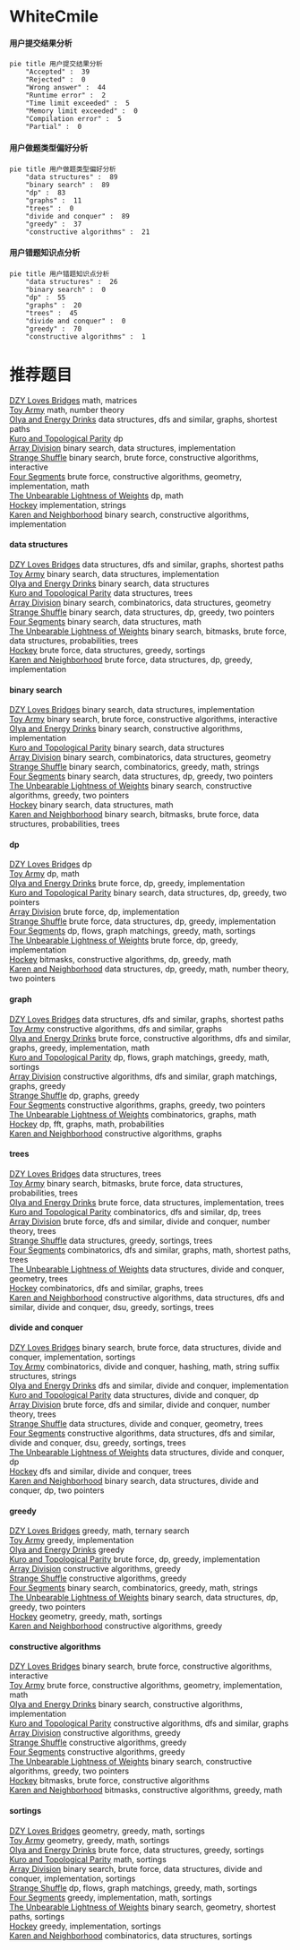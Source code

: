 # WhiteCmile
<!-- tabs:start -->
#### **用户提交结果分析**

```mermaid
pie title 用户提交结果分析
    "Accepted" :  39
    "Rejected" :  0
    "Wrong answer" :  44
    "Runtime error" :  2
    "Time limit exceeded" :  5
    "Memory limit exceeded" :  0
    "Compilation error" :  5
    "Partial" :  0
```
#### **用户做题类型偏好分析**

```mermaid
pie title 用户做题类型偏好分析
    "data structures" :  89
    "binary search" :  89
    "dp" :  83
    "graphs" :  11
    "trees" :  0
    "divide and conquer" :  89
    "greedy" :  37
    "constructive algorithms" :  21
```
#### **用户错题知识点分析**

```mermaid
pie title 用户错题知识点分析
    "data structures" :  26
    "binary search" :  0
    "dp" :  55
    "graphs" :  20
    "trees" :  45
    "divide and conquer" :  0
    "greedy" :  70
    "constructive algorithms" :  1
```
<!-- tabs:end -->
# 推荐题目
[DZY Loves Bridges](http://codeforces.com/problemset/problem/446/E)		math,
                        matrices		  
[Toy Army](http://codeforces.com/problemset/problem/84/A)		math,
                        number theory		  
[Olya and Energy Drinks](http://codeforces.com/problemset/problem/877/D)		data structures,
                        dfs and similar,
                        graphs,
                        shortest paths		  
[Kuro and Topological Parity](http://codeforces.com/problemset/problem/979/E)		dp		  
[Array Division](http://codeforces.com/problemset/problem/808/D)		binary search,
                        data structures,
                        implementation		  
[Strange Shuffle](http://codeforces.com/problemset/problem/1470/C)		binary search,
                        brute force,
                        constructive algorithms,
                        interactive		  
[Four Segments](http://codeforces.com/problemset/problem/14/C)		brute force,
                        constructive algorithms,
                        geometry,
                        implementation,
                        math		  
[The Unbearable Lightness of Weights](https://codeforces.com/contest/1078/problem/B)		dp,
                        math		  
[Hockey](http://codeforces.com/problemset/problem/95/A)		implementation,
                        strings		  
[Karen and Neighborhood](http://codeforces.com/problemset/problem/815/E)		binary search,
                        constructive algorithms,
                        implementation		  
<!-- tabs:start -->
#### **data structures**
[DZY Loves Bridges](http://codeforces.com/problemset/problem/877/D)		data structures,
                        dfs and similar,
                        graphs,
                        shortest paths		  
[Toy Army](http://codeforces.com/problemset/problem/808/D)		binary search,
                        data structures,
                        implementation		  
[Olya and Energy Drinks](http://codeforces.com/problemset/problem/845/E)		binary search,
                        data structures		  
[Kuro and Topological Parity](http://codeforces.com/problemset/problem/1464/F)		data structures,
                        trees		  
[Array Division](http://codeforces.com/problemset/problem/815/D)		binary search,
                        combinatorics,
                        data structures,
                        geometry		  
[Strange Shuffle](http://codeforces.com/problemset/problem/1492/C)		binary search,
                        data structures,
                        dp,
                        greedy,
                        two pointers		  
[Four Segments](http://codeforces.com/problemset/problem/1490/G)		binary search,
                        data structures,
                        math		  
[The Unbearable Lightness of Weights](http://codeforces.com/problemset/problem/1479/D)		binary search,
                        bitmasks,
                        brute force,
                        data structures,
                        probabilities,
                        trees		  
[Hockey](http://codeforces.com/problemset/problem/1497/A)		brute force,
                        data structures,
                        greedy,
                        sortings		  
[Karen and Neighborhood](http://codeforces.com/problemset/problem/1491/C)		brute force,
                        data structures,
                        dp,
                        greedy,
                        implementation		  
#### **binary search**
[DZY Loves Bridges](http://codeforces.com/problemset/problem/808/D)		binary search,
                        data structures,
                        implementation		  
[Toy Army](http://codeforces.com/problemset/problem/1470/C)		binary search,
                        brute force,
                        constructive algorithms,
                        interactive		  
[Olya and Energy Drinks](http://codeforces.com/problemset/problem/815/E)		binary search,
                        constructive algorithms,
                        implementation		  
[Kuro and Topological Parity](http://codeforces.com/problemset/problem/845/E)		binary search,
                        data structures		  
[Array Division](http://codeforces.com/problemset/problem/815/D)		binary search,
                        combinatorics,
                        data structures,
                        geometry		  
[Strange Shuffle](http://codeforces.com/problemset/problem/1301/C)		binary search,
                        combinatorics,
                        greedy,
                        math,
                        strings		  
[Four Segments](http://codeforces.com/problemset/problem/1492/C)		binary search,
                        data structures,
                        dp,
                        greedy,
                        two pointers		  
[The Unbearable Lightness of Weights](http://codeforces.com/problemset/problem/1463/D)		binary search,
                        constructive algorithms,
                        greedy,
                        two pointers		  
[Hockey](http://codeforces.com/problemset/problem/1490/G)		binary search,
                        data structures,
                        math		  
[Karen and Neighborhood](http://codeforces.com/problemset/problem/1479/D)		binary search,
                        bitmasks,
                        brute force,
                        data structures,
                        probabilities,
                        trees		  
#### **dp**
[DZY Loves Bridges](http://codeforces.com/problemset/problem/979/E)		dp		  
[Toy Army](https://codeforces.com/contest/1078/problem/B)		dp,
                        math		  
[Olya and Energy Drinks](http://codeforces.com/problemset/problem/1499/B)		brute force,
                        dp,
                        greedy,
                        implementation		  
[Kuro and Topological Parity](http://codeforces.com/problemset/problem/1492/C)		binary search,
                        data structures,
                        dp,
                        greedy,
                        two pointers		  
[Array Division](https://codeforces.com/contest/1457/problem/C)		brute force,
                        dp,
                        implementation		  
[Strange Shuffle](http://codeforces.com/problemset/problem/1491/C)		brute force,
                        data structures,
                        dp,
                        greedy,
                        implementation		  
[Four Segments](http://codeforces.com/problemset/problem/1437/C)		dp,
                        flows,
                        graph matchings,
                        greedy,
                        math,
                        sortings		  
[The Unbearable Lightness of Weights](http://codeforces.com/problemset/problem/1499/B)		brute force,
                        dp,
                        greedy,
                        implementation		  
[Hockey](http://codeforces.com/problemset/problem/1491/D)		bitmasks,
                        constructive algorithms,
                        dp,
                        greedy,
                        math		  
[Karen and Neighborhood](http://codeforces.com/problemset/problem/1497/E1)		data structures,
                        dp,
                        greedy,
                        math,
                        number theory,
                        two pointers		  
#### **graph**
[DZY Loves Bridges](http://codeforces.com/problemset/problem/877/D)		data structures,
                        dfs and similar,
                        graphs,
                        shortest paths		  
[Toy Army](https://codeforces.com/contest/742/problem/E)		constructive algorithms,
                        dfs and similar,
                        graphs		  
[Olya and Energy Drinks](http://codeforces.com/problemset/problem/1487/C)		brute force,
                        constructive algorithms,
                        dfs and similar,
                        graphs,
                        greedy,
                        implementation,
                        math		  
[Kuro and Topological Parity](http://codeforces.com/problemset/problem/1437/C)		dp,
                        flows,
                        graph matchings,
                        greedy,
                        math,
                        sortings		  
[Array Division](http://codeforces.com/problemset/problem/1470/D)		constructive algorithms,
                        dfs and similar,
                        graph matchings,
                        graphs,
                        greedy		  
[Strange Shuffle](http://codeforces.com/problemset/problem/1476/C)		dp,
                        graphs,
                        greedy		  
[Four Segments](http://codeforces.com/problemset/problem/1304/D)		constructive algorithms,
                        graphs,
                        greedy,
                        two pointers		  
[The Unbearable Lightness of Weights](http://codeforces.com/problemset/problem/1475/C)		combinatorics,
                        graphs,
                        math		  
[Hockey](http://codeforces.com/problemset/problem/553/E)		dp,
                        fft,
                        graphs,
                        math,
                        probabilities		  
[Karen and Neighborhood](http://codeforces.com/problemset/problem/1495/C)		constructive algorithms,
                        graphs		  
#### **trees**
[DZY Loves Bridges](http://codeforces.com/problemset/problem/1464/F)		data structures,
                        trees		  
[Toy Army](http://codeforces.com/problemset/problem/1479/D)		binary search,
                        bitmasks,
                        brute force,
                        data structures,
                        probabilities,
                        trees		  
[Olya and Energy Drinks](http://codeforces.com/problemset/problem/1511/C)		brute force,
                        data structures,
                        implementation,
                        trees		  
[Kuro and Topological Parity](http://codeforces.com/problemset/problem/1499/F)		combinatorics,
                        dfs and similar,
                        dp,
                        trees		  
[Array Division](http://codeforces.com/problemset/problem/1491/E)		brute force,
                        dfs and similar,
                        divide and conquer,
                        number theory,
                        trees		  
[Strange Shuffle](http://codeforces.com/problemset/problem/1466/D)		data structures,
                        greedy,
                        sortings,
                        trees		  
[Four Segments](http://codeforces.com/problemset/problem/1495/D)		combinatorics,
                        dfs and similar,
                        graphs,
                        math,
                        shortest paths,
                        trees		  
[The Unbearable Lightness of Weights](http://codeforces.com/problemset/problem/1303/G)		data structures,
                        divide and conquer,
                        geometry,
                        trees		  
[Hockey](http://codeforces.com/problemset/problem/1454/E)		combinatorics,
                        dfs and similar,
                        graphs,
                        trees		  
[Karen and Neighborhood](http://codeforces.com/problemset/problem/1494/D)		constructive algorithms,
                        data structures,
                        dfs and similar,
                        divide and conquer,
                        dsu,
                        greedy,
                        sortings,
                        trees		  
#### **divide and conquer**
[DZY Loves Bridges](http://codeforces.com/problemset/problem/1461/D)		binary search,
                        brute force,
                        data structures,
                        divide and conquer,
                        implementation,
                        sortings		  
[Toy Army](http://codeforces.com/problemset/problem/1466/G)		combinatorics,
                        divide and conquer,
                        hashing,
                        math,
                        string suffix structures,
                        strings		  
[Olya and Energy Drinks](http://codeforces.com/problemset/problem/1490/D)		dfs and similar,
                        divide and conquer,
                        implementation		  
[Kuro and Topological Parity](https://codeforces.com/contest/1483/problem/C)		data structures,
                        divide and conquer,
                        dp		  
[Array Division](http://codeforces.com/problemset/problem/1491/E)		brute force,
                        dfs and similar,
                        divide and conquer,
                        number theory,
                        trees		  
[Strange Shuffle](http://codeforces.com/problemset/problem/1303/G)		data structures,
                        divide and conquer,
                        geometry,
                        trees		  
[Four Segments](http://codeforces.com/problemset/problem/1494/D)		constructive algorithms,
                        data structures,
                        dfs and similar,
                        divide and conquer,
                        dsu,
                        greedy,
                        sortings,
                        trees		  
[The Unbearable Lightness of Weights](http://codeforces.com/problemset/problem/1482/E)		data structures,
                        divide and conquer,
                        dp		  
[Hockey](http://codeforces.com/problemset/problem/566/C)		dfs and similar,
                        divide and conquer,
                        trees		  
[Karen and Neighborhood](http://codeforces.com/problemset/problem/1428/F)		binary search,
                        data structures,
                        divide and conquer,
                        dp,
                        two pointers		  
#### **greedy**
[DZY Loves Bridges](https://codeforces.com/contest/1435/problem/E)		greedy,
                        math,
                        ternary search		  
[Toy Army](http://codeforces.com/problemset/problem/1392/C)		greedy,
                        implementation		  
[Olya and Energy Drinks](http://codeforces.com/problemset/problem/1070/D)		greedy		  
[Kuro and Topological Parity](http://codeforces.com/problemset/problem/1499/B)		brute force,
                        dp,
                        greedy,
                        implementation		  
[Array Division](http://codeforces.com/problemset/problem/1015/D)		constructive algorithms,
                        greedy		  
[Strange Shuffle](http://codeforces.com/problemset/problem/1469/A)		constructive algorithms,
                        greedy		  
[Four Segments](http://codeforces.com/problemset/problem/1301/C)		binary search,
                        combinatorics,
                        greedy,
                        math,
                        strings		  
[The Unbearable Lightness of Weights](http://codeforces.com/problemset/problem/1492/C)		binary search,
                        data structures,
                        dp,
                        greedy,
                        two pointers		  
[Hockey](https://codeforces.com/contest/1496/problem/C)		geometry,
                        greedy,
                        math,
                        sortings		  
[Karen and Neighborhood](http://codeforces.com/problemset/problem/1493/A)		constructive algorithms,
                        greedy		  
#### **constructive algorithms**
[DZY Loves Bridges](http://codeforces.com/problemset/problem/1470/C)		binary search,
                        brute force,
                        constructive algorithms,
                        interactive		  
[Toy Army](http://codeforces.com/problemset/problem/14/C)		brute force,
                        constructive algorithms,
                        geometry,
                        implementation,
                        math		  
[Olya and Energy Drinks](http://codeforces.com/problemset/problem/815/E)		binary search,
                        constructive algorithms,
                        implementation		  
[Kuro and Topological Parity](https://codeforces.com/contest/742/problem/E)		constructive algorithms,
                        dfs and similar,
                        graphs		  
[Array Division](http://codeforces.com/problemset/problem/1015/D)		constructive algorithms,
                        greedy		  
[Strange Shuffle](http://codeforces.com/problemset/problem/1469/A)		constructive algorithms,
                        greedy		  
[Four Segments](http://codeforces.com/problemset/problem/1493/A)		constructive algorithms,
                        greedy		  
[The Unbearable Lightness of Weights](http://codeforces.com/problemset/problem/1463/D)		binary search,
                        constructive algorithms,
                        greedy,
                        two pointers		  
[Hockey](https://codeforces.com/contest/1456/problem/B)		bitmasks,
                        brute force,
                        constructive algorithms		  
[Karen and Neighborhood](http://codeforces.com/problemset/problem/1492/D)		bitmasks,
                        constructive algorithms,
                        greedy,
                        math		  
#### **sortings**
[DZY Loves Bridges](https://codeforces.com/contest/1496/problem/C)		geometry,
                        greedy,
                        math,
                        sortings		  
[Toy Army](http://codeforces.com/problemset/problem/1495/A)		geometry,
                        greedy,
                        math,
                        sortings		  
[Olya and Energy Drinks](http://codeforces.com/problemset/problem/1497/A)		brute force,
                        data structures,
                        greedy,
                        sortings		  
[Kuro and Topological Parity](http://codeforces.com/problemset/problem/1427/A)		math,
                        sortings		  
[Array Division](http://codeforces.com/problemset/problem/1461/D)		binary search,
                        brute force,
                        data structures,
                        divide and conquer,
                        implementation,
                        sortings		  
[Strange Shuffle](http://codeforces.com/problemset/problem/1437/C)		dp,
                        flows,
                        graph matchings,
                        greedy,
                        math,
                        sortings		  
[Four Segments](http://codeforces.com/problemset/problem/1473/A)		greedy,
                        implementation,
                        math,
                        sortings		  
[The Unbearable Lightness of Weights](http://codeforces.com/problemset/problem/1486/B)		binary search,
                        geometry,
                        shortest paths,
                        sortings		  
[Hockey](http://codeforces.com/problemset/problem/1480/B)		greedy,
                        implementation,
                        sortings		  
[Karen and Neighborhood](http://codeforces.com/problemset/problem/1420/D)		combinatorics,
                        data structures,
                        sortings		  
<!-- tabs:end -->
